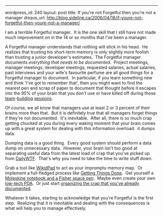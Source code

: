--- 
wordpress_id: 240
layout: post
title: If you&#8217;re not Forgetful then you&#8217;re not a manager
disqus_url: http://blog.sideline.ca/2006/04/18/if-youre-not-forgetful-then-youre-not-a-manager/

<p>I am a terrible Forgetful manager.  It is the one skill that I still have not made much improvement on in the 14 or so months that I've been a manager.</p>
<p>A Forgetful manager understands that nothing will stick in his head.  He realizes that trusting his short-term memory is only slightly more foolish than trusting a junior developer's estimates.  The Forgetful manager documents <em>everything that needs to be documented</em>.  Project meetings, manager meetings, developer meetings, requested salaries, actual salaries, past interviews and your wife's favourite perfume are all good things for a Forgetful manager to document.  In particular, if you learn something new and think 'I've got to remember that', then you might want to find the nearest pen and scrap of paper to document that thought before it escapes into the 95% of your brain that you don't use or have killed off during those <a href="http://www.trincoll.edu/orgs/xcountry/meet_photos/milk/images/Dsc01309(cahill%20puking).jpg">team</a>-<a href="http://www.further.com/~jlublin/images/cosmo/puking-cosmo.jpg">building</a> <a href="http://members.aol.com/killerspam/puke.jpg">sessions</a>.</p>
<p>Of course, we all know that managers use at least 2 or 3 percent of their brains more than that.  But it is definitely true that all managers forget things if they're not documented.  It's inevitable.  After all, there is so much crap getting chucked at you during every waking moment that your brain comes up with a great system for dealing with this information overload:  it dumps data.</p>
<p>Dumping data is a good thing.  Every good system should perform a data dump on unnecessary data.  However, your brain isn't too good at separating useful data from the latest load of crap that you've picked up from <a href="http://www.dailywtf.com/">DailyWTF</a>.  That's why you need to take the time to write stuff down.</p>
<p>Grab a tool like <a href="http://www.jhorman.org/wikidPad/">WikidPad</a> to act as your impromptu memory map.  Or implement a full-fledged process like <a href="http://www.43folders.com/2004/09/08/getting-started-with-getting-things-done/">Getting Things Done</a>.  Get yourself a <a href="http://blogs.msdn.com/omars/archive/2005/01/29/362989.aspx">Moleskine notebook and a Fisher space pen</a>.  Maybe even create your own <a href="http://www.diyplanner.com/templates/official/hpda">low-tech PDA</a>.  Or just start <a href="http://www.lise.jp/a/noguchi.html">organizing the crap that you've already documented</a>.</p>
<p>Whatever it takes, starting to acknowledge that you're Forgetful is the first step.  Realizing that it is inevitable and dealing with the consequences is what will help you to manage effectively.</p>
